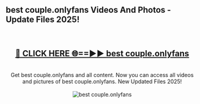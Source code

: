 <h2>best couple.onlyfans Videos And Photos - Update Files 2025!</h2>
<br>
<div align="center">
<h2><a href="https://linkcuts.com/hfmhzwbr" rel="nofollow">🔴 CLICK HERE 🌐==►► best couple.onlyfans</a></h2>
<br>
Get best couple.onlyfans and all content. Now you can access all videos and pictures of best couple.onlyfans. New Updated Files 2025!
<br>
<br>
<a href="https://linkcuts.com/hfmhzwbr" rel="nofollow" data-target="animated-image.originalLink"><img src="https://i.ibb.co.com/WyWwxjT/player-gif2.gif" alt="best couple.onlyfans" style="max-width: 100%; display: inline-block;" data-target="animated-image.originalImage"></a>
</div>
<br>